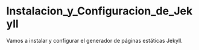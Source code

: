 # Instalacion_y_Configuracion_de_Jekyll
Vamos a instalar y configurar el generador de páginas estáticas Jekyll.
